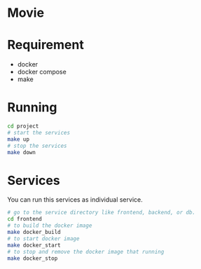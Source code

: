 # Movie

# Requirement

- docker
- docker compose
- make

# Running

```sh
cd project
# start the services
make up
# stop the services
make down
```

# Services

You can run this services as individual service.

```sh
# go to the service directory like frontend, backend, or db.
cd frontend
# to build the docker image
make docker_build
# to start docker image
make docker_start
# to stop and remove the docker image that running
make docker_stop
```
